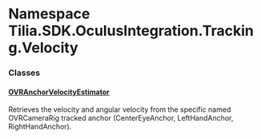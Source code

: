 # Namespace Tilia.SDK.OculusIntegration.Tracking.Velocity

### Classes

#### [OVRAnchorVelocityEstimator]

Retrieves the velocity and angular velocity from the specific named OVRCameraRig tracked anchor (CenterEyeAnchor, LeftHandAnchor, RightHandAnchor).

[OVRAnchorVelocityEstimator]: OVRAnchorVelocityEstimator.md

